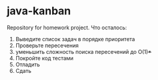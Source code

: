 # java-kanban
Repository for homework project.
Что осталось:
1. Выведите список задач в порядке приоритета
2. Проверьте пересечения
3. уменьшить сложность поиска пересечений до O(1)~~*~~
4. Покройте код тестами
5. Отладить
6. Сдать